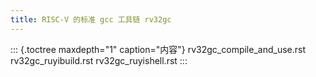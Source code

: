 ```yaml
---
title: RISC-V 的标准 gcc 工具链 rv32gc
---
```


::: {.toctree maxdepth="1" caption="内容"}
rv32gc_compile_and_use.rst rv32gc_ruyibuild.rst rv32gc_ruyishell.rst
:::
